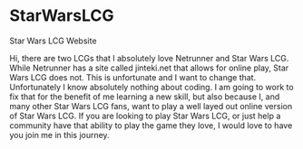 # StarWarsLCG
Star Wars LCG Website

Hi, there are two LCGs that I absolutely love Netrunner and Star Wars LCG. While Netrunner has a site called jinteki.net that allows for online play, Star Wars LCG does not. This is unfortunate and I want to change that. Unfortunately I know absolutely nothing about coding. I am going to work to fix that for the benefit of me learning a new skill, but also because I, and many other Star Wars LCG fans, want to play a well layed out online version of Star Wars LCG. If you are looking to play Star Wars LCG, or just help a community have that ability to play the game they love, I would love to have you join me in this journey. 
